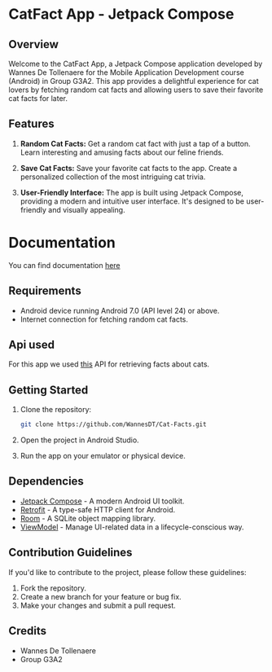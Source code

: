 # CatFact App - Jetpack Compose

## Overview

Welcome to the CatFact App, a Jetpack Compose application developed by Wannes De Tollenaere for the Mobile Application Development course (Android) in Group G3A2. This app provides a delightful experience for cat lovers by fetching random cat facts and allowing users to save their favorite cat facts for later.

## Features

1. **Random Cat Facts:** Get a random cat fact with just a tap of a button. Learn interesting and amusing facts about our feline friends.

2. **Save Cat Facts:** Save your favorite cat facts to the app. Create a personalized collection of the most intriguing cat trivia.

3. **User-Friendly Interface:** The app is built using Jetpack Compose, providing a modern and intuitive user interface. It's designed to be user-friendly and visually appealing.

# Documentation
You can find documentation [here](https://wannesdt.github.io/Cat-Facts/)

## Requirements

- Android device running Android 7.0 (API level 24) or above.
- Internet connection for fetching random cat facts.

## Api used
For this app we used [this](https://github.com/wh-iterabb-it/meowfacts) API for retrieving facts about cats.

## Getting Started

1. Clone the repository:

    ```bash
    git clone https://github.com/WannesDT/Cat-Facts.git
    ```

2. Open the project in Android Studio.

3. Run the app on your emulator or physical device.

## Dependencies

- [Jetpack Compose](https://developer.android.com/jetpack/compose) - A modern Android UI toolkit.
- [Retrofit](https://square.github.io/retrofit/) - A type-safe HTTP client for Android.
- [Room](https://developer.android.com/jetpack/androidx/releases/room) - A SQLite object mapping library.
- [ViewModel](https://developer.android.com/topic/libraries/architecture/viewmodel) - Manage UI-related data in a lifecycle-conscious way.

## Contribution Guidelines

If you'd like to contribute to the project, please follow these guidelines:

1. Fork the repository.
2. Create a new branch for your feature or bug fix.
3. Make your changes and submit a pull request.

## Credits

- Wannes De Tollenaere
- Group G3A2




